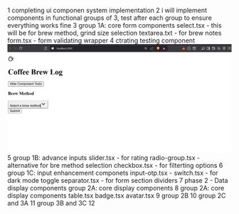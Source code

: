 1 completing ui componen system implementation 
2 i will implement components in functional groups of 3, test after each      group to ensure everything works fine 
3 group 1A: core form components 
    select.tsx -  this will be for brew method, grind size selection 
    textarea.txt - for brew notes
    form.tsx - form validating wrapper
4 ctrating testing component
![alt text](image.png)
5 group 1B: advance inputs 
    slider.tsx - for rating
    radio-group.tsx - alternative for bre method selection
    checkbox.tsx - for filterting options
6 group 1C: input enhancement componets
    input-otp.tsx - 
    switch.tsx - for dark mode toggle
    separator.tsx - for form section dividers
7 phase 2 - Data display components group 2A: core display components
8 group 2A: core display components
    table.tsx
    badge.tsx
    avatar.tsx
9 group 2B
10 group 2C and 3A
11 group 3B and 3C
12 



